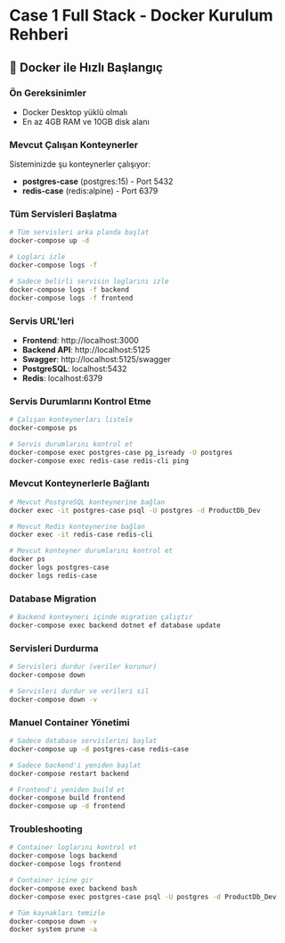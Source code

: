 # Case 1 Full Stack - Docker Kurulum Rehberi

## 🐳 Docker ile Hızlı Başlangıç

### Ön Gereksinimler
- Docker Desktop yüklü olmalı
- En az 4GB RAM ve 10GB disk alanı

### Mevcut Çalışan Konteynerler
Sisteminizde şu konteynerler çalışıyor:
- **postgres-case** (postgres:15) - Port 5432
- **redis-case** (redis:alpine) - Port 6379

### Tüm Servisleri Başlatma
```bash
# Tüm servisleri arka planda başlat
docker-compose up -d

# Logları izle
docker-compose logs -f

# Sadece belirli servisin loglarını izle
docker-compose logs -f backend
docker-compose logs -f frontend
```

### Servis URL'leri
- **Frontend**: http://localhost:3000
- **Backend API**: http://localhost:5125
- **Swagger**: http://localhost:5125/swagger
- **PostgreSQL**: localhost:5432
- **Redis**: localhost:6379

### Servis Durumlarını Kontrol Etme
```bash
# Çalışan konteynerları listele
docker-compose ps

# Servis durumlarını kontrol et
docker-compose exec postgres-case pg_isready -U postgres
docker-compose exec redis-case redis-cli ping
```

### Mevcut Konteynerlerle Bağlantı
```bash
# Mevcut PostgreSQL konteynerine bağlan
docker exec -it postgres-case psql -U postgres -d ProductDb_Dev

# Mevcut Redis konteynerine bağlan  
docker exec -it redis-case redis-cli

# Mevcut konteyner durumlarını kontrol et
docker ps
docker logs postgres-case
docker logs redis-case
```

### Database Migration
```bash
# Backend konteyneri içinde migration çalıştır
docker-compose exec backend dotnet ef database update
```

### Servisleri Durdurma
```bash
# Servisleri durdur (veriler korunur)
docker-compose down

# Servisleri durdur ve verileri sil
docker-compose down -v
```

### Manuel Container Yönetimi
```bash
# Sadece database servislerini başlat
docker-compose up -d postgres-case redis-case

# Sadece backend'i yeniden başlat
docker-compose restart backend

# Frontend'i yeniden build et
docker-compose build frontend
docker-compose up -d frontend
```

### Troubleshooting
```bash
# Container loglarını kontrol et
docker-compose logs backend
docker-compose logs frontend

# Container içine gir
docker-compose exec backend bash
docker-compose exec postgres-case psql -U postgres -d ProductDb_Dev

# Tüm kaynakları temizle
docker-compose down -v
docker system prune -a
```